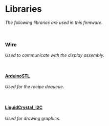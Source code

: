 
# Libraries

*The following libraries are used in this firmware.*

<br>

### Wire

*Used to communicate with the display assembly.*

<br>

#### [ArduinoSTL]

*Used for the recipe dequeue.*

<br>

#### [LiquidCrystal_I2C]

*Used for drawing graphics.*

<!--/////////////////////////////////////////////////////////////////////////-->

[ArduinoSTL]: https://github.com/mike-matera/ArduinoSTL
[LiquidCrystal_I2C]: https://github.com/johnrickman/LiquidCrystal_I2C
